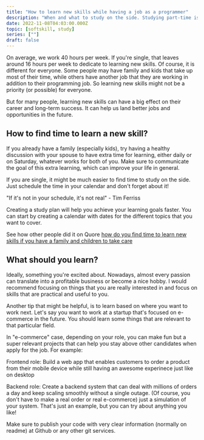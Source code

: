 ```yaml
---
title: "How to learn new skills while having a job as a programmer"
description: "When and what to study on the side. Studying part-time is great because it can give you more flexibility to pursue your dreams without compromising your career goals."
date: 2022-11-08T04:03:00.000Z
topic: [softskill, study]
series: [""]
draft: false
---
```

On average, we work 40 hours per week.  If you're single, that leaves around 16 hours per week to dedicate to learning new skills. Of course, it is different for everyone. Some people may have family and kids that take up most of their time, while others have another job that they are working in addition to their programming job. So learning new skills might not be a priority (or possible) for everyone. 

But for many people, learning new skills can have a big effect on their career and long-term success. It can help us land better jobs and opportunities in the future. 

## How to find time to learn a new skill?

If you already have a family (especially kids), try having a healthy discussion with your spouse to have extra time for learning, either daily or on Saturday, whatever works for both of you. Make sure to communicate the goal of this extra learning, which can improve your life in general. 

If you are single, it might be much easier to find time to study on the side. Just schedule the time in your calendar and don't forget about it! 

"If it's not in your schedule, it's not real" - Tim Ferriss

Creating a study plan will help you achieve your learning goals faster. You can start by creating a calendar with dates for the different topics that you want to cover.

See how other people did it on Quore [how do you find time to learn new skills if you have a family and children to take care](https://www.quora.com/As-a-software-developer-how-do-you-find-time-to-learn-new-skills-if-you-have-a-family-and-children-to-take-care)

## What should you learn?

Ideally, something you're excited about. Nowadays, almost every passion can translate into a profitable business or become a nice hobby. I would recommend focusing on things that you are really interested in and focus on skills that are practical and useful to you.

Another tip that might be helpful, is to learn based on where you want to work next. Let's say you want to work at a startup that's focused on e-commerce in the future. You should learn some things that are relevant to that particular field. 

In "e-commerce" case, depending on your role, you can make fun but a super relevant projects that can help you stay above other candidates when apply for the job. For example:

Frontend role: Build a web app that enables customers to order a product from their mobile device while still having an awesome experinece just like on desktop 

Backend role: Create a backend system that can deal with millions of orders a day and keep scaling smoothly without a single outage. (Of course, you don't have to make a real order or real e-commerce) just a simulation of your system.
That's just an example, but you can try about anything you like!

Make sure to publish your code with very clear information (normally on readme) at Github or any other git services.





